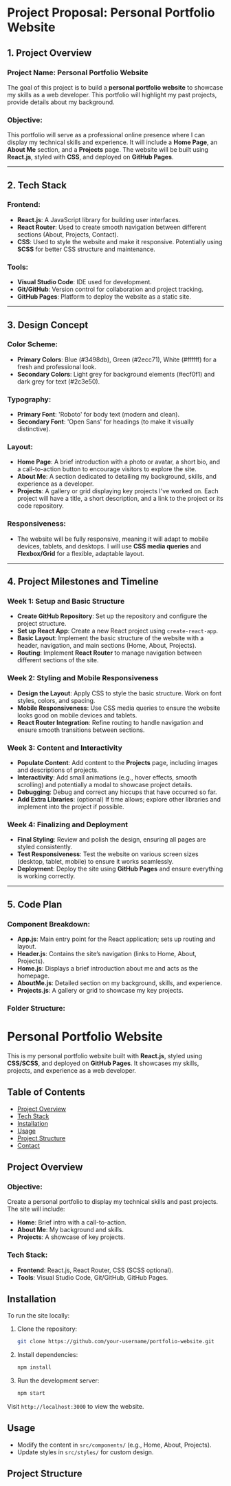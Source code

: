 # Project Proposal: Personal Portfolio Website

## 1. Project Overview

### **Project Name**: Personal Portfolio Website

The goal of this project is to build a **personal portfolio website** to showcase my skills as a web developer. This portfolio will highlight my past projects, provide details about my background.

### **Objective**:
This portfolio will serve as a professional online presence where I can display my technical skills and experience. It will include a **Home Page**, an **About Me** section, and a **Projects** page. The website will be built using **React.js**, styled with **CSS**, and deployed on **GitHub Pages**.

---

## 2. Tech Stack

### **Frontend**:
- **React.js**: A JavaScript library for building user interfaces.
- **React Router**: Used to create smooth navigation between different sections (About, Projects, Contact).
- **CSS**: Used to style the website and make it responsive. Potentially using **SCSS** for better CSS structure and maintenance.

### **Tools**:
- **Visual Studio Code**: IDE used for development.
- **Git/GitHub**: Version control for collaboration and project tracking.
- **GitHub Pages**: Platform to deploy the website as a static site.

---

## 3. Design Concept

### **Color Scheme**:
- **Primary Colors**: Blue (#3498db), Green (#2ecc71), White (#ffffff) for a fresh and professional look.
- **Secondary Colors**: Light grey for background elements (#ecf0f1) and dark grey for text (#2c3e50).

### **Typography**:
- **Primary Font**: 'Roboto' for body text (modern and clean).
- **Secondary Font**: 'Open Sans' for headings (to make it visually distinctive).

### **Layout**:
- **Home Page**: A brief introduction with a photo or avatar, a short bio, and a call-to-action button to encourage visitors to explore the site.
- **About Me**: A section dedicated to detailing my background, skills, and experience as a developer.
- **Projects**: A gallery or grid displaying key projects I've worked on. Each project will have a title, a short description, and a link to the project or its code repository.

### **Responsiveness**:
- The website will be fully responsive, meaning it will adapt to mobile devices, tablets, and desktops. I will use **CSS media queries** and **Flexbox/Grid** for a flexible, adaptable layout.

---

## 4. Project Milestones and Timeline

### **Week 1**: Setup and Basic Structure
- **Create GitHub Repository**: Set up the repository and configure the project structure.
- **Set up React App**: Create a new React project using `create-react-app`.
- **Basic Layout**: Implement the basic structure of the website with a header, navigation, and main sections (Home, About, Projects).
- **Routing**: Implement **React Router** to manage navigation between different sections of the site.

### **Week 2**: Styling and Mobile Responsiveness
- **Design the Layout**: Apply CSS to style the basic structure. Work on font styles, colors, and spacing.
- **Mobile Responsiveness**: Use CSS media queries to ensure the website looks good on mobile devices and tablets.
- **React Router Integration**: Refine routing to handle navigation and ensure smooth transitions between sections.

### **Week 3**: Content and Interactivity
- **Populate Content**: Add content to the **Projects** page, including images and descriptions of projects.
- **Interactivity**: Add small animations (e.g., hover effects, smooth scrolling) and potentially a modal to showcase project details.
- **Debugging**: Debug and correct any hiccups that have occurred so far.
- **Add Extra Libraries**: (optional) If time allows; explore other libraries and implement into the project if possible.

### **Week 4**: Finalizing and Deployment
- **Final Styling**: Review and polish the design, ensuring all pages are styled consistently.
- **Test Responsiveness**: Test the website on various screen sizes (desktop, tablet, mobile) to ensure it works seamlessly.
- **Deployment**: Deploy the site using **GitHub Pages** and ensure everything is working correctly.

---

## 5. Code Plan

### **Component Breakdown**:
- **App.js**: Main entry point for the React application; sets up routing and layout.
- **Header.js**: Contains the site’s navigation (links to Home, About, Projects).
- **Home.js**: Displays a brief introduction about me and acts as the homepage.
- **AboutMe.js**: Detailed section on my background, skills, and experience.
- **Projects.js**: A gallery or grid to showcase my key projects.

### **Folder Structure**:
# Personal Portfolio Website

This is my personal portfolio website built with **React.js**, styled using **CSS/SCSS**, and deployed on **GitHub Pages**. It showcases my skills, projects, and experience as a web developer.

## Table of Contents
- [Project Overview](#project-overview)
- [Tech Stack](#tech-stack)
- [Installation](#installation)
- [Usage](#usage)
- [Project Structure](#project-structure)
- [Contact](#contact)

## Project Overview

### **Objective**:
Create a personal portfolio to display my technical skills and past projects. The site will include:
- **Home**: Brief intro with a call-to-action.
- **About Me**: My background and skills.
- **Projects**: A showcase of key projects.

### **Tech Stack**:
- **Frontend**: React.js, React Router, CSS (SCSS optional).
- **Tools**: Visual Studio Code, Git/GitHub, GitHub Pages.

## Installation

To run the site locally:
1. Clone the repository:
    ```bash
    git clone https://github.com/your-username/portfolio-website.git
    ```
2. Install dependencies:
    ```bash
    npm install
    ```
3. Run the development server:
    ```bash
    npm start
    ```

Visit `http://localhost:3000` to view the website.

## Usage

- Modify the content in `src/components/` (e.g., Home, About, Projects).
- Update styles in `src/styles/` for custom design.

## Project Structure

